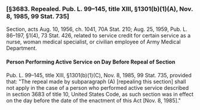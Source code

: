 ### [§3683. Repealed. Pub. L. 99–145, title XIII, §1301(b)(1)(A), Nov. 8, 1985, 99 Stat. 735] ###

Section, acts Aug. 10, 1956, ch. 1041, 70A Stat. 210; Aug. 25, 1959, Pub. L. 86–197, §1(4), 73 Stat. 426, related to service credit for certain service as a nurse, woman medical specialist, or civilian employee of Army Medical Department.

#### Person Performing Active Service on Day Before Repeal of Section ####

Pub. L. 99–145, title XIII, §1301(b)(1)(C), Nov. 8, 1985, 99 Stat. 735, provided that: "The repeal made by subparagraph (A) [repealing this section] shall not apply in the case of a person who performed active service described in section 3683 of title 10, United States Code, as such section was in effect on the day before the date of the enactment of this Act [Nov. 8, 1985]."